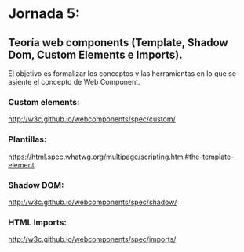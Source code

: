 # Jornada 5: 

## Teoría web components (Template, Shadow Dom, Custom Elements e Imports).

El objetivo es formalizar los conceptos y las herramientas en lo que se asiente el concepto de Web Component.

### Custom elements:

http://w3c.github.io/webcomponents/spec/custom/

### Plantillas:

https://html.spec.whatwg.org/multipage/scripting.html#the-template-element

### Shadow DOM:

http://w3c.github.io/webcomponents/spec/shadow/

### HTML Imports:

http://w3c.github.io/webcomponents/spec/imports/
